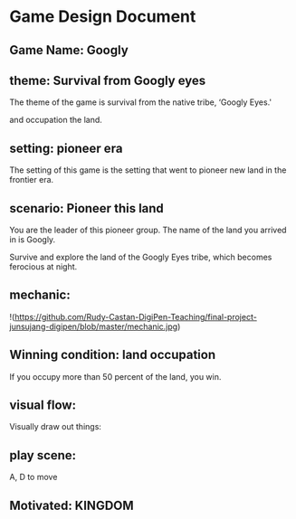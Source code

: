 # Game Design Document
## Game Name: Googly
## theme: Survival from Googly eyes

The theme of the game is survival from the native tribe, ‘Googly Eyes.'

and occupation the land.

## setting: pioneer era

The setting of this game is the setting that went to pioneer new land in the frontier era.


## scenario: Pioneer this land

You are the leader of this pioneer group. The name of the land you arrived in is Googly. 

Survive and explore the land of the Googly Eyes tribe, which becomes ferocious at night.


## mechanic:
!(https://github.com/Rudy-Castan-DigiPen-Teaching/final-project-junsujang-digipen/blob/master/mechanic.jpg)


## Winning condition: land occupation

If you occupy more than 50 percent of the land, you win.




## visual flow: 

Visually draw out things:


## play scene: 

A, D to move



## Motivated: KINGDOM
